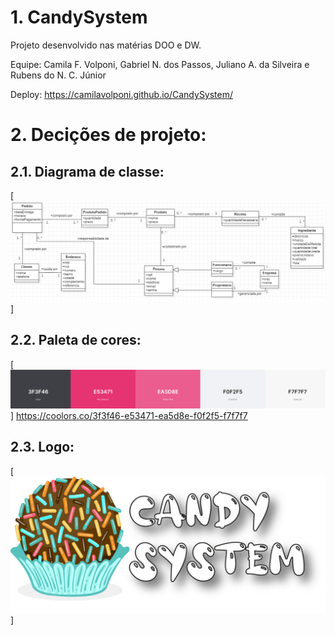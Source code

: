 # 1. CandySystem
Projeto desenvolvido nas matérias DOO e DW. 

Equipe: Camila F. Volponi, Gabriel N. dos Passos, Juliano A. da Silveira e  Rubens do N. C. Júnior

Deploy: https://camilavolponi.github.io/CandySystem/



# 2. Decições de projeto:
## 2.1. Diagrama de classe:
[![Diagrama de Classes do Candy System](/ImagensProjeto/DiagramaDeClassespng.png?raw=true "Diagrama de Classes do Candy System")]

## 2.2. Paleta de cores:
[![Paleta de cores do Candy System](/ImagensProjeto/Paleta.png?raw=true "Paleta de cores do Candy System")]
https://coolors.co/3f3f46-e53471-ea5d8e-f0f2f5-f7f7f7 


## 2.3. Logo:
[![Logo do Candy System](/ImagensProjeto/logo.png?raw=true "Logo do Candy System")]
